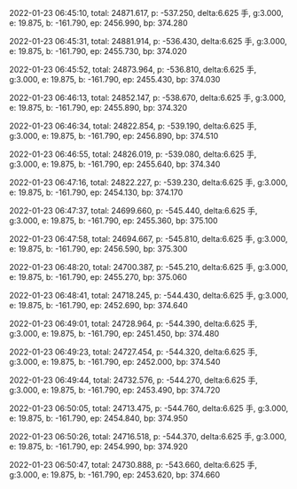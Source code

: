 2022-01-23 06:45:10, total: 24871.617, p: -537.250, delta:6.625 手, g:3.000, e: 19.875, b: -161.790, ep: 2456.990, bp: 374.280

2022-01-23 06:45:31, total: 24881.914, p: -536.430, delta:6.625 手, g:3.000, e: 19.875, b: -161.790, ep: 2455.730, bp: 374.020

2022-01-23 06:45:52, total: 24873.964, p: -536.810, delta:6.625 手, g:3.000, e: 19.875, b: -161.790, ep: 2455.430, bp: 374.030

2022-01-23 06:46:13, total: 24852.147, p: -538.670, delta:6.625 手, g:3.000, e: 19.875, b: -161.790, ep: 2455.890, bp: 374.320

2022-01-23 06:46:34, total: 24822.854, p: -539.190, delta:6.625 手, g:3.000, e: 19.875, b: -161.790, ep: 2456.890, bp: 374.510

2022-01-23 06:46:55, total: 24826.019, p: -539.080, delta:6.625 手, g:3.000, e: 19.875, b: -161.790, ep: 2455.640, bp: 374.340

2022-01-23 06:47:16, total: 24822.227, p: -539.230, delta:6.625 手, g:3.000, e: 19.875, b: -161.790, ep: 2454.130, bp: 374.170

2022-01-23 06:47:37, total: 24699.660, p: -545.440, delta:6.625 手, g:3.000, e: 19.875, b: -161.790, ep: 2455.360, bp: 375.100

2022-01-23 06:47:58, total: 24694.667, p: -545.810, delta:6.625 手, g:3.000, e: 19.875, b: -161.790, ep: 2456.590, bp: 375.300

2022-01-23 06:48:20, total: 24700.387, p: -545.210, delta:6.625 手, g:3.000, e: 19.875, b: -161.790, ep: 2455.270, bp: 375.060

2022-01-23 06:48:41, total: 24718.245, p: -544.430, delta:6.625 手, g:3.000, e: 19.875, b: -161.790, ep: 2452.690, bp: 374.640

2022-01-23 06:49:01, total: 24728.964, p: -544.390, delta:6.625 手, g:3.000, e: 19.875, b: -161.790, ep: 2451.450, bp: 374.480

2022-01-23 06:49:23, total: 24727.454, p: -544.320, delta:6.625 手, g:3.000, e: 19.875, b: -161.790, ep: 2452.000, bp: 374.540

2022-01-23 06:49:44, total: 24732.576, p: -544.270, delta:6.625 手, g:3.000, e: 19.875, b: -161.790, ep: 2453.490, bp: 374.720

2022-01-23 06:50:05, total: 24713.475, p: -544.760, delta:6.625 手, g:3.000, e: 19.875, b: -161.790, ep: 2454.840, bp: 374.950

2022-01-23 06:50:26, total: 24716.518, p: -544.370, delta:6.625 手, g:3.000, e: 19.875, b: -161.790, ep: 2454.990, bp: 374.920

2022-01-23 06:50:47, total: 24730.888, p: -543.660, delta:6.625 手, g:3.000, e: 19.875, b: -161.790, ep: 2453.620, bp: 374.660